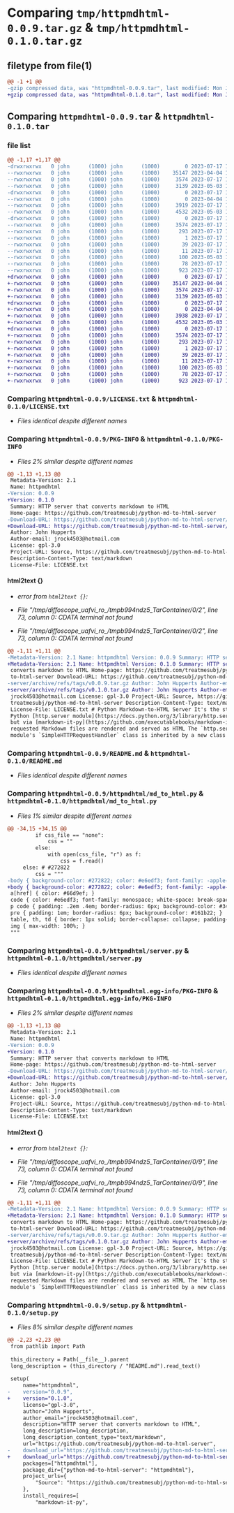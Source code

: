 # Comparing `tmp/httpmdhtml-0.0.9.tar.gz` & `tmp/httpmdhtml-0.1.0.tar.gz`

## filetype from file(1)

```diff
@@ -1 +1 @@
-gzip compressed data, was "httpmdhtml-0.0.9.tar", last modified: Mon Jul 17 18:25:53 2023, max compression
+gzip compressed data, was "httpmdhtml-0.1.0.tar", last modified: Mon Jul 17 19:52:56 2023, max compression
```

## Comparing `httpmdhtml-0.0.9.tar` & `httpmdhtml-0.1.0.tar`

### file list

```diff
@@ -1,17 +1,17 @@
-drwxrwxrwx   0 john      (1000) john      (1000)        0 2023-07-17 18:25:53.583030 httpmdhtml-0.0.9/
--rwxrwxrwx   0 john      (1000) john      (1000)    35147 2023-04-04 17:12:07.000000 httpmdhtml-0.0.9/LICENSE.txt
--rwxrwxrwx   0 john      (1000) john      (1000)     3574 2023-07-17 18:25:53.585039 httpmdhtml-0.0.9/PKG-INFO
--rwxrwxrwx   0 john      (1000) john      (1000)     3139 2023-05-03 16:16:27.000000 httpmdhtml-0.0.9/README.md
-drwxrwxrwx   0 john      (1000) john      (1000)        0 2023-07-17 18:25:53.158159 httpmdhtml-0.0.9/httpmdhtml/
--rwxrwxrwx   0 john      (1000) john      (1000)        0 2023-04-04 17:12:07.000000 httpmdhtml-0.0.9/httpmdhtml/__init__.py
--rwxrwxrwx   0 john      (1000) john      (1000)     3919 2023-07-17 18:18:16.000000 httpmdhtml-0.0.9/httpmdhtml/md_to_html.py
--rwxrwxrwx   0 john      (1000) john      (1000)     4532 2023-05-03 16:03:35.000000 httpmdhtml-0.0.9/httpmdhtml/server.py
-drwxrwxrwx   0 john      (1000) john      (1000)        0 2023-07-17 18:25:53.538926 httpmdhtml-0.0.9/httpmdhtml.egg-info/
--rwxrwxrwx   0 john      (1000) john      (1000)     3574 2023-07-17 18:25:52.000000 httpmdhtml-0.0.9/httpmdhtml.egg-info/PKG-INFO
--rwxrwxrwx   0 john      (1000) john      (1000)      293 2023-07-17 18:25:52.000000 httpmdhtml-0.0.9/httpmdhtml.egg-info/SOURCES.txt
--rwxrwxrwx   0 john      (1000) john      (1000)        1 2023-07-17 18:25:52.000000 httpmdhtml-0.0.9/httpmdhtml.egg-info/dependency_links.txt
--rwxrwxrwx   0 john      (1000) john      (1000)       39 2023-07-17 18:25:52.000000 httpmdhtml-0.0.9/httpmdhtml.egg-info/requires.txt
--rwxrwxrwx   0 john      (1000) john      (1000)       11 2023-07-17 18:25:52.000000 httpmdhtml-0.0.9/httpmdhtml.egg-info/top_level.txt
--rwxrwxrwx   0 john      (1000) john      (1000)      100 2023-05-03 14:31:06.000000 httpmdhtml-0.0.9/pyproject.toml
--rwxrwxrwx   0 john      (1000) john      (1000)       78 2023-07-17 18:25:53.599235 httpmdhtml-0.0.9/setup.cfg
--rwxrwxrwx   0 john      (1000) john      (1000)      923 2023-07-17 17:47:45.000000 httpmdhtml-0.0.9/setup.py
+drwxrwxrwx   0 john      (1000) john      (1000)        0 2023-07-17 19:52:56.854059 httpmdhtml-0.1.0/
+-rwxrwxrwx   0 john      (1000) john      (1000)    35147 2023-04-04 17:12:07.000000 httpmdhtml-0.1.0/LICENSE.txt
+-rwxrwxrwx   0 john      (1000) john      (1000)     3574 2023-07-17 19:52:56.856864 httpmdhtml-0.1.0/PKG-INFO
+-rwxrwxrwx   0 john      (1000) john      (1000)     3139 2023-05-03 16:16:27.000000 httpmdhtml-0.1.0/README.md
+drwxrwxrwx   0 john      (1000) john      (1000)        0 2023-07-17 19:52:56.559371 httpmdhtml-0.1.0/httpmdhtml/
+-rwxrwxrwx   0 john      (1000) john      (1000)        0 2023-04-04 17:12:07.000000 httpmdhtml-0.1.0/httpmdhtml/__init__.py
+-rwxrwxrwx   0 john      (1000) john      (1000)     3938 2023-07-17 19:48:32.000000 httpmdhtml-0.1.0/httpmdhtml/md_to_html.py
+-rwxrwxrwx   0 john      (1000) john      (1000)     4532 2023-05-03 16:03:35.000000 httpmdhtml-0.1.0/httpmdhtml/server.py
+drwxrwxrwx   0 john      (1000) john      (1000)        0 2023-07-17 19:52:56.803694 httpmdhtml-0.1.0/httpmdhtml.egg-info/
+-rwxrwxrwx   0 john      (1000) john      (1000)     3574 2023-07-17 19:52:55.000000 httpmdhtml-0.1.0/httpmdhtml.egg-info/PKG-INFO
+-rwxrwxrwx   0 john      (1000) john      (1000)      293 2023-07-17 19:52:56.000000 httpmdhtml-0.1.0/httpmdhtml.egg-info/SOURCES.txt
+-rwxrwxrwx   0 john      (1000) john      (1000)        1 2023-07-17 19:52:56.000000 httpmdhtml-0.1.0/httpmdhtml.egg-info/dependency_links.txt
+-rwxrwxrwx   0 john      (1000) john      (1000)       39 2023-07-17 19:52:56.000000 httpmdhtml-0.1.0/httpmdhtml.egg-info/requires.txt
+-rwxrwxrwx   0 john      (1000) john      (1000)       11 2023-07-17 19:52:56.000000 httpmdhtml-0.1.0/httpmdhtml.egg-info/top_level.txt
+-rwxrwxrwx   0 john      (1000) john      (1000)      100 2023-05-03 14:31:06.000000 httpmdhtml-0.1.0/pyproject.toml
+-rwxrwxrwx   0 john      (1000) john      (1000)       78 2023-07-17 19:52:56.867959 httpmdhtml-0.1.0/setup.cfg
+-rwxrwxrwx   0 john      (1000) john      (1000)      923 2023-07-17 19:50:59.000000 httpmdhtml-0.1.0/setup.py
```

### Comparing `httpmdhtml-0.0.9/LICENSE.txt` & `httpmdhtml-0.1.0/LICENSE.txt`

 * *Files identical despite different names*

### Comparing `httpmdhtml-0.0.9/PKG-INFO` & `httpmdhtml-0.1.0/PKG-INFO`

 * *Files 2% similar despite different names*

```diff
@@ -1,13 +1,13 @@
 Metadata-Version: 2.1
 Name: httpmdhtml
-Version: 0.0.9
+Version: 0.1.0
 Summary: HTTP server that converts markdown to HTML
 Home-page: https://github.com/treatmesubj/python-md-to-html-server
-Download-URL: https://github.com/treatmesubj/python-md-to-html-server/archive/refs/tags/v0.0.9.tar.gz
+Download-URL: https://github.com/treatmesubj/python-md-to-html-server/archive/refs/tags/v0.1.0.tar.gz
 Author: John Hupperts
 Author-email: jrock4503@hotmail.com
 License: gpl-3.0
 Project-URL: Source, https://github.com/treatmesubj/python-md-to-html-server
 Description-Content-Type: text/markdown
 License-File: LICENSE.txt
```

#### html2text {}

 * *error from `html2text {}`:*

 * *File "/tmp/diffoscope_uafvi_ro_/tmpb994ndz5_TarContainer/0/2", line 73, column 0: CDATA terminal not found*

 * *File "/tmp/diffoscope_uafvi_ro_/tmpb994ndz5_TarContainer/0/2", line 73, column 0: CDATA terminal not found*

```diff
@@ -1,11 +1,11 @@
-Metadata-Version: 2.1 Name: httpmdhtml Version: 0.0.9 Summary: HTTP server that
+Metadata-Version: 2.1 Name: httpmdhtml Version: 0.1.0 Summary: HTTP server that
 converts markdown to HTML Home-page: https://github.com/treatmesubj/python-md-
 to-html-server Download-URL: https://github.com/treatmesubj/python-md-to-html-
-server/archive/refs/tags/v0.0.9.tar.gz Author: John Hupperts Author-email:
+server/archive/refs/tags/v0.1.0.tar.gz Author: John Hupperts Author-email:
 jrock4503@hotmail.com License: gpl-3.0 Project-URL: Source, https://github.com/
 treatmesubj/python-md-to-html-server Description-Content-Type: text/markdown
 License-File: LICENSE.txt # Python Markdown-to-HTML Server It's the standard
 Python [http.server module](https://docs.python.org/3/library/http.server.html)
 but via [markdown-it-py](https://github.com/executablebooks/markdown-it-py),
 requested Markdown files are rendered and served as HTML The `http.server`
 module's `SimpleHTTPRequestHandler` class is inherited by a new class with its
```

### Comparing `httpmdhtml-0.0.9/README.md` & `httpmdhtml-0.1.0/README.md`

 * *Files identical despite different names*

### Comparing `httpmdhtml-0.0.9/httpmdhtml/md_to_html.py` & `httpmdhtml-0.1.0/httpmdhtml/md_to_html.py`

 * *Files 1% similar despite different names*

```diff
@@ -34,15 +34,15 @@
         if css_file == "none":
             css = ""
         else:
             with open(css_file, "r") as f:
                 css = f.read()
     else: # #272822
         css = """
-body { background-color: #272822; color: #e6edf3; font-family: -apple-system,BlinkMacSystemFont,"Segoe UI","Noto Sans",Helvetica,Arial,sans-serif,"Apple Color Emoji","Segoe UI Emoji"; position: relative; max-width: 960px; margin: auto }
+body { background-color: #272822; color: #e6edf3; font-family: -apple-system,BlinkMacSystemFont,"Segoe UI","Noto Sans",Helvetica,Arial,sans-serif,"Apple Color Emoji","Segoe UI Emoji"; position: relative; max-width: 960px; margin: auto; line-height: 1.5; }
 a[href] { color: #66d9ef; }
 code { color: #e6edf3; font-family: monospace; white-space: break-spaces; }
 p code { padding: .2em .4em; border-radius: 6px; background-color: #343941; }
 pre { padding: 1em; border-radius: 6px; background-color: #161b22; }
 table, th, td { border: 1px solid; border-collapse: collapse; padding-left: 4px; padding-right: 4px; }
 img { max-width: 100%; }
 """
```

### Comparing `httpmdhtml-0.0.9/httpmdhtml/server.py` & `httpmdhtml-0.1.0/httpmdhtml/server.py`

 * *Files identical despite different names*

### Comparing `httpmdhtml-0.0.9/httpmdhtml.egg-info/PKG-INFO` & `httpmdhtml-0.1.0/httpmdhtml.egg-info/PKG-INFO`

 * *Files 2% similar despite different names*

```diff
@@ -1,13 +1,13 @@
 Metadata-Version: 2.1
 Name: httpmdhtml
-Version: 0.0.9
+Version: 0.1.0
 Summary: HTTP server that converts markdown to HTML
 Home-page: https://github.com/treatmesubj/python-md-to-html-server
-Download-URL: https://github.com/treatmesubj/python-md-to-html-server/archive/refs/tags/v0.0.9.tar.gz
+Download-URL: https://github.com/treatmesubj/python-md-to-html-server/archive/refs/tags/v0.1.0.tar.gz
 Author: John Hupperts
 Author-email: jrock4503@hotmail.com
 License: gpl-3.0
 Project-URL: Source, https://github.com/treatmesubj/python-md-to-html-server
 Description-Content-Type: text/markdown
 License-File: LICENSE.txt
```

#### html2text {}

 * *error from `html2text {}`:*

 * *File "/tmp/diffoscope_uafvi_ro_/tmpb994ndz5_TarContainer/0/9", line 73, column 0: CDATA terminal not found*

 * *File "/tmp/diffoscope_uafvi_ro_/tmpb994ndz5_TarContainer/0/9", line 73, column 0: CDATA terminal not found*

```diff
@@ -1,11 +1,11 @@
-Metadata-Version: 2.1 Name: httpmdhtml Version: 0.0.9 Summary: HTTP server that
+Metadata-Version: 2.1 Name: httpmdhtml Version: 0.1.0 Summary: HTTP server that
 converts markdown to HTML Home-page: https://github.com/treatmesubj/python-md-
 to-html-server Download-URL: https://github.com/treatmesubj/python-md-to-html-
-server/archive/refs/tags/v0.0.9.tar.gz Author: John Hupperts Author-email:
+server/archive/refs/tags/v0.1.0.tar.gz Author: John Hupperts Author-email:
 jrock4503@hotmail.com License: gpl-3.0 Project-URL: Source, https://github.com/
 treatmesubj/python-md-to-html-server Description-Content-Type: text/markdown
 License-File: LICENSE.txt # Python Markdown-to-HTML Server It's the standard
 Python [http.server module](https://docs.python.org/3/library/http.server.html)
 but via [markdown-it-py](https://github.com/executablebooks/markdown-it-py),
 requested Markdown files are rendered and served as HTML The `http.server`
 module's `SimpleHTTPRequestHandler` class is inherited by a new class with its
```

### Comparing `httpmdhtml-0.0.9/setup.py` & `httpmdhtml-0.1.0/setup.py`

 * *Files 8% similar despite different names*

```diff
@@ -2,23 +2,23 @@
 from pathlib import Path
 
 this_directory = Path(__file__).parent
 long_description = (this_directory / "README.md").read_text()
 
 setup(
     name="httpmdhtml",
-    version="0.0.9",
+    version="0.1.0",
     license="gpl-3.0",
     author="John Hupperts",
     author_email="jrock4503@hotmail.com",
     description="HTTP server that converts markdown to HTML",
     long_description=long_description,
     long_description_content_type="text/markdown",
     url="https://github.com/treatmesubj/python-md-to-html-server",
-    download_url="https://github.com/treatmesubj/python-md-to-html-server/archive/refs/tags/v0.0.9.tar.gz",
+    download_url="https://github.com/treatmesubj/python-md-to-html-server/archive/refs/tags/v0.1.0.tar.gz",
     packages=["httpmdhtml"],
     package_dir={"python-md-to-html-server": "httpmdhtml"},
     project_urls={
         "Source": "https://github.com/treatmesubj/python-md-to-html-server",
     },
     install_requires=[
         "markdown-it-py",
```

